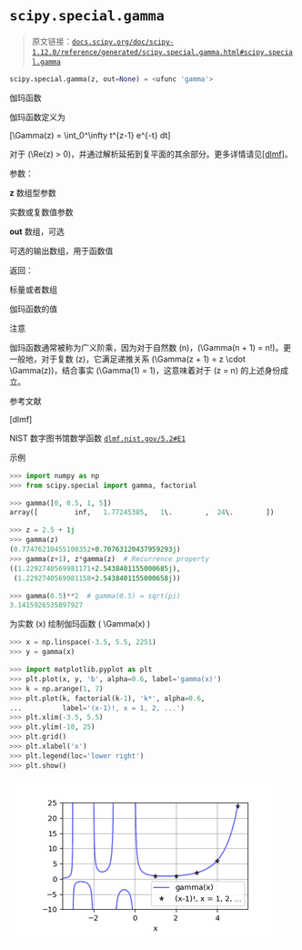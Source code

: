 # `scipy.special.gamma`

> 原文链接：[`docs.scipy.org/doc/scipy-1.12.0/reference/generated/scipy.special.gamma.html#scipy.special.gamma`](https://docs.scipy.org/doc/scipy-1.12.0/reference/generated/scipy.special.gamma.html#scipy.special.gamma)

```py
scipy.special.gamma(z, out=None) = <ufunc 'gamma'>
```

伽玛函数

伽玛函数定义为

\[\Gamma(z) = \int_0^\infty t^{z-1} e^{-t} dt\]

对于 \(\Re(z) > 0\)，并通过解析延拓到复平面的其余部分。更多详情请见[[dlmf]](#rc16a1b049558-dlmf)。

参数：

**z** 数组型参数

实数或复数值参数

**out** 数组，可选

可选的输出数组，用于函数值

返回：

标量或者数组

伽玛函数的值

注意

伽玛函数通常被称为广义阶乘，因为对于自然数 \(n\)，\(\Gamma(n + 1) = n!\)。更一般地，对于复数 \(z\)，它满足递推关系 \(\Gamma(z + 1) = z \cdot \Gamma(z)\)，结合事实 \(\Gamma(1) = 1\)，这意味着对于 \(z = n\) 的上述身份成立。

参考文献

[dlmf]

NIST 数字图书馆数学函数 [`dlmf.nist.gov/5.2#E1`](https://dlmf.nist.gov/5.2#E1)

示例

```py
>>> import numpy as np
>>> from scipy.special import gamma, factorial 
```

```py
>>> gamma([0, 0.5, 1, 5])
array([         inf,   1.77245385,   1\.        ,  24\.        ]) 
```

```py
>>> z = 2.5 + 1j
>>> gamma(z)
(0.77476210455108352+0.70763120437959293j)
>>> gamma(z+1), z*gamma(z)  # Recurrence property
((1.2292740569981171+2.5438401155000685j),
 (1.2292740569981158+2.5438401155000658j)) 
```

```py
>>> gamma(0.5)**2  # gamma(0.5) = sqrt(pi)
3.1415926535897927 
```

为实数 \(x\) 绘制伽玛函数 \( \Gamma(x) \)

```py
>>> x = np.linspace(-3.5, 5.5, 2251)
>>> y = gamma(x) 
```

```py
>>> import matplotlib.pyplot as plt
>>> plt.plot(x, y, 'b', alpha=0.6, label='gamma(x)')
>>> k = np.arange(1, 7)
>>> plt.plot(k, factorial(k-1), 'k*', alpha=0.6,
...          label='(x-1)!, x = 1, 2, ...')
>>> plt.xlim(-3.5, 5.5)
>>> plt.ylim(-10, 25)
>>> plt.grid()
>>> plt.xlabel('x')
>>> plt.legend(loc='lower right')
>>> plt.show() 
```

![../../_images/scipy-special-gamma-1.png](img/38e3f06446bf348da4dd57834e99c083.png)
